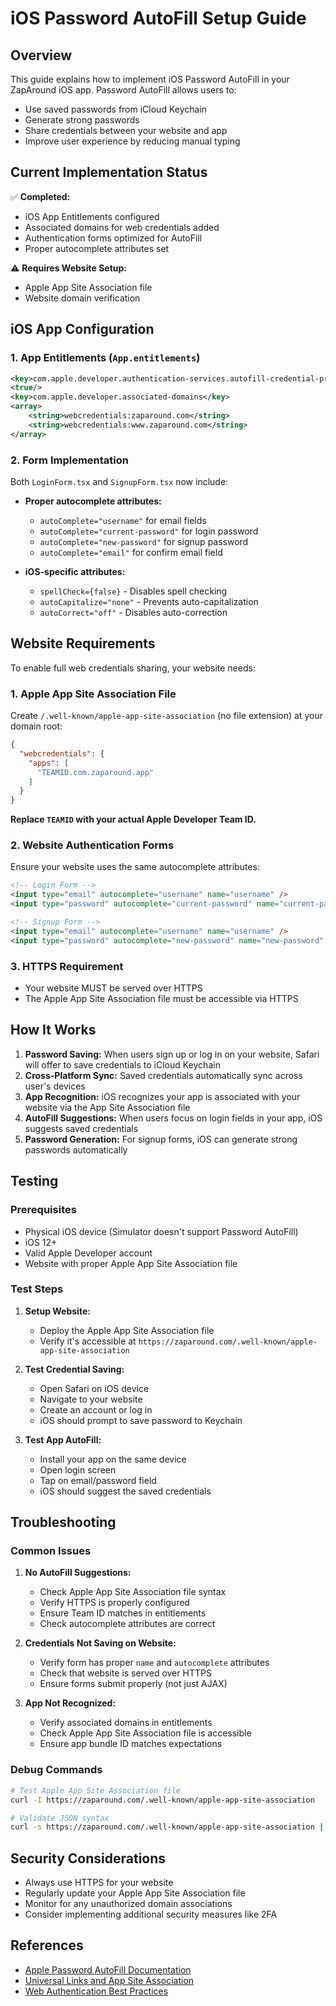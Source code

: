# iOS Password AutoFill Setup Guide

## Overview

This guide explains how to implement iOS Password AutoFill in your ZapAround iOS app. Password AutoFill allows users to:
- Use saved passwords from iCloud Keychain
- Generate strong passwords
- Share credentials between your website and app
- Improve user experience by reducing manual typing

## Current Implementation Status

✅ **Completed:**
- iOS App Entitlements configured
- Associated domains for web credentials added
- Authentication forms optimized for AutoFill
- Proper autocomplete attributes set

⚠️ **Requires Website Setup:**
- Apple App Site Association file
- Website domain verification

## iOS App Configuration

### 1. App Entitlements (`App.entitlements`)

```xml
<key>com.apple.developer.authentication-services.autofill-credential-provider</key>
<true/>
<key>com.apple.developer.associated-domains</key>
<array>
    <string>webcredentials:zaparound.com</string>
    <string>webcredentials:www.zaparound.com</string>
</array>
```

### 2. Form Implementation

Both `LoginForm.tsx` and `SignupForm.tsx` now include:

- **Proper autocomplete attributes:**
  - `autoComplete="username"` for email fields
  - `autoComplete="current-password"` for login password
  - `autoComplete="new-password"` for signup password
  - `autoComplete="email"` for confirm email field

- **iOS-specific attributes:**
  - `spellCheck={false}` - Disables spell checking
  - `autoCapitalize="none"` - Prevents auto-capitalization
  - `autoCorrect="off"` - Disables auto-correction

## Website Requirements

To enable full web credentials sharing, your website needs:

### 1. Apple App Site Association File

Create `/.well-known/apple-app-site-association` (no file extension) at your domain root:

```json
{
  "webcredentials": {
    "apps": [
      "TEAMID.com.zaparound.app"
    ]
  }
}
```

**Replace `TEAMID` with your actual Apple Developer Team ID.**

### 2. Website Authentication Forms

Ensure your website uses the same autocomplete attributes:

```html
<!-- Login Form -->
<input type="email" autocomplete="username" name="username" />
<input type="password" autocomplete="current-password" name="current-password" />

<!-- Signup Form -->
<input type="email" autocomplete="username" name="username" />
<input type="password" autocomplete="new-password" name="new-password" />
```

### 3. HTTPS Requirement

- Your website MUST be served over HTTPS
- The Apple App Site Association file must be accessible via HTTPS

## How It Works

1. **Password Saving:** When users sign up or log in on your website, Safari will offer to save credentials to iCloud Keychain
2. **Cross-Platform Sync:** Saved credentials automatically sync across user's devices
3. **App Recognition:** iOS recognizes your app is associated with your website via the App Site Association file
4. **AutoFill Suggestions:** When users focus on login fields in your app, iOS suggests saved credentials
5. **Password Generation:** For signup forms, iOS can generate strong passwords automatically

## Testing

### Prerequisites
- Physical iOS device (Simulator doesn't support Password AutoFill)
- iOS 12+ 
- Valid Apple Developer account
- Website with proper Apple App Site Association file

### Test Steps

1. **Setup Website:**
   - Deploy the Apple App Site Association file
   - Verify it's accessible at `https://zaparound.com/.well-known/apple-app-site-association`

2. **Test Credential Saving:**
   - Open Safari on iOS device
   - Navigate to your website
   - Create an account or log in
   - iOS should prompt to save password to Keychain

3. **Test App AutoFill:**
   - Install your app on the same device
   - Open login screen
   - Tap on email/password field
   - iOS should suggest the saved credentials

## Troubleshooting

### Common Issues

1. **No AutoFill Suggestions:**
   - Check Apple App Site Association file syntax
   - Verify HTTPS is properly configured
   - Ensure Team ID matches in entitlements
   - Check autocomplete attributes are correct

2. **Credentials Not Saving on Website:**
   - Verify form has proper `name` and `autocomplete` attributes
   - Check that website is served over HTTPS
   - Ensure forms submit properly (not just AJAX)

3. **App Not Recognized:**
   - Verify associated domains in entitlements
   - Check Apple App Site Association file is accessible
   - Ensure app bundle ID matches expectations

### Debug Commands

```bash
# Test Apple App Site Association file
curl -I https://zaparound.com/.well-known/apple-app-site-association

# Validate JSON syntax
curl -s https://zaparound.com/.well-known/apple-app-site-association | python -m json.tool
```

## Security Considerations

- Always use HTTPS for your website
- Regularly update your Apple App Site Association file
- Monitor for any unauthorized domain associations
- Consider implementing additional security measures like 2FA

## References

- [Apple Password AutoFill Documentation](https://developer.apple.com/documentation/security/password-autofill)
- [Universal Links and App Site Association](https://developer.apple.com/documentation/xcode/supporting-associated-domains)
- [Web Authentication Best Practices](https://web.dev/sign-in-form-best-practices/)

